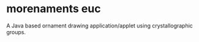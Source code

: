 morenaments euc
===============

A Java based ornament drawing application/applet using crystallographic groups.
